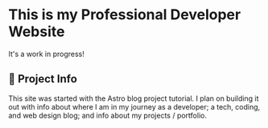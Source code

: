# This is my Professional Developer Website

It's a work in progress!

## 🚀 Project Info

This site was started with the Astro blog project tutorial.  I plan on building it out with info about where I am in my journey as a developer; a tech, coding, and web design blog; and info about my projects / portfolio.
